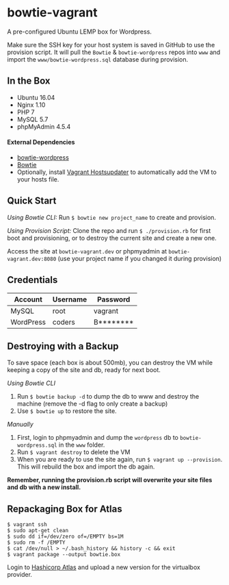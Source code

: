 # bowtie-vagrant

A pre-configured Ubuntu LEMP box for Wordpress.

Make sure the SSH key for your host system is saved in GitHub to use the provision script. It will pull the `Bowtie` & `bowtie-wordpress` repos into `www` and import the `www/bowtie-wordpress.sql` database during provision.

## In the Box
- Ubuntu 16.04
- Nginx 1.10
- PHP 7
- MySQL 5.7
- phpMyAdmin 4.5.4

#### External Dependencies

- [bowtie-wordpress](https://github.com/theinfiniteagency/bowtie-wordpress)
- [Bowtie](https://github.com/theinfiniteagency/bowtie)
- Optionally, install [Vagrant Hostsupdater](https://github.com/cogitatio/vagrant-hostsupdater) to automatically add the VM to your hosts file.

## Quick Start

*Using Bowtie CLI:* Run `$ bowtie new project_name` to create and provision.

*Using Provision Script:* Clone the repo and run `$ ./provision.rb` for first boot and provisioning, or to destroy the current site and create a new one.

Access the site at `bowtie-vagrant.dev` or phpmyadmin at `bowtie-vagrant.dev:8080` (use your project name if you changed it during provision)

## Credentials

Account     | Username  | Password
------------|-----------|---------
MySQL       | root      | vagrant
WordPress   | coders    | B********

## Destroying with a Backup

To save space (each box is about 500mb), you can destroy the VM while keeping a copy of the site and db, ready for next boot.

*Using Bowtie CLI*

1. Run `$ bowtie backup -d` to dump the db to www and destroy the machine (remove the -d flag to only create a backup)
3. Use `$ bowtie up` to restore the site.

*Manually*

1. First, login to phpmyadmin and dump the `wordpress` db to `bowtie-wordpress.sql` in the `www` folder.
2. Run `$ vagrant destroy` to delete the VM
3. When you are ready to use the site again, run `$ vagrant up --provision`. This will rebuild the box and import the db again.

**Remember, running the provision.rb script will overwrite your site files and db with a new install.**

## Repackaging Box for Atlas

```
$ vagrant ssh
$ sudo apt-get clean
$ sudo dd if=/dev/zero of=/EMPTY bs=1M
$ sudo rm -f /EMPTY
$ cat /dev/null > ~/.bash_history && history -c && exit
$ vagrant package --output bowtie.box
```

Login to [Hashicorp Atlas](https://atlas.hashicorp.com/) and upload a new version for the virtualbox provider.
